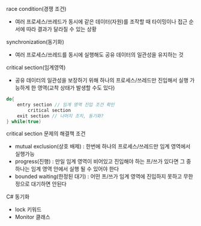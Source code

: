 race condition(경쟁 조건)

- 여러 프로세스/쓰레드가 동시에 같은 데이터(자원)를 조작할 때 타이밍이나 접근 순서에 따라 결과가 달라질 수 있는 상황

  

synchronization(동기화)

- 여러 프로세스/쓰레드를 동시에 실행해도 공유 데이터의 일관성을 유지하는 것

  

critical section(임계영역)

- 공유 데이터의 일관성을 보장하기 위해 하나의 프로세스/쓰레드만 진입해서 실행 가능하게 한 영역(교착 상태가 발생할 수도 있다)

```C#
do{
	entry section // 임계 영역 진입 조건 확인
		critical section
	exit section // 나머지 조치, 동기화?
} while(true)
```

critical section 문제의 해결책 조건

- mutual exclusion(상호 배제) : 한번에 하나의 프로세스/쓰레드만 임계 영역에서 실행가능
- progress(진행) : 만일 임계 영역이 비어있고 진입해야 하는 프/쓰가 있다면 그 중 하나는 임계 영역 안에서 실행 될 수 있어야 한다
- bounded waiting(한정된 대기) : 어떤 프/쓰가 임계 영역에 진입하지 못하고 무한정으로 대기하면 안된다

  

C# 동기화

- lock 키워드
- Monitor 클래스